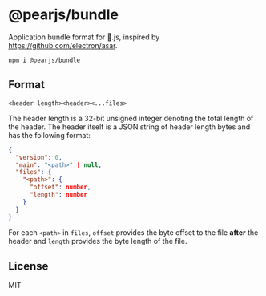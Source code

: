 # @pearjs/bundle

Application bundle format for :pear:.js, inspired by <https://github.com/electron/asar>.

```
npm i @pearjs/bundle
```

## Format

```
<header length><header><...files>
```

The header length is a 32-bit unsigned integer denoting the total length of the header. The header itself is a JSON string of header length bytes and has the following format:

```json
{
  "version": 0,
  "main": "<path>" | null,
  "files": {
    "<path>": {
      "offset": number,
      "length": number
    }
  }
}
```

For each `<path>` in `files`, `offset` provides the byte offset to the file **after** the header and `length` provides the byte length of the file.

## License

MIT
